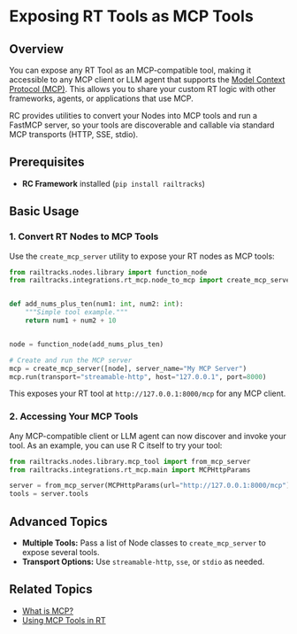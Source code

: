 # Exposing RT Tools as MCP Tools

## Overview

You can expose any RT Tool as an MCP-compatible tool, making it accessible to any MCP client or LLM agent that supports the [Model Context Protocol (MCP)](mcp.md). This allows you to share your custom RT logic with other frameworks, agents, or applications that use MCP.

RC provides utilities to convert your Nodes into MCP tools and run a FastMCP server, so your tools are discoverable and callable via standard MCP transports (HTTP, SSE, stdio).

## Prerequisites

- **RC Framework** installed (`pip install railtracks`)

## Basic Usage

### 1. Convert RT Nodes to MCP Tools

Use the `create_mcp_server` utility to expose your RT nodes as MCP tools:

```python
from railtracks.nodes.library import function_node
from railtracks.integrations.rt_mcp.node_to_mcp import create_mcp_server


def add_nums_plus_ten(num1: int, num2: int):
    """Simple tool example."""
    return num1 + num2 + 10


node = function_node(add_nums_plus_ten)

# Create and run the MCP server
mcp = create_mcp_server([node], server_name="My MCP Server")
mcp.run(transport="streamable-http", host="127.0.0.1", port=8000)
```

This exposes your RT tool at `http://127.0.0.1:8000/mcp` for any MCP client.

### 2. Accessing Your MCP Tools

Any MCP-compatible client or LLM agent can now discover and invoke your tool. As an example, you can use R C itself to try your tool:

```python
from railtracks.nodes.library.mcp_tool import from_mcp_server
from railtracks.integrations.rt_mcp.main import MCPHttpParams

server = from_mcp_server(MCPHttpParams(url="http://127.0.0.1:8000/mcp"))
tools = server.tools
```

## Advanced Topics

- **Multiple Tools:** Pass a list of Node classes to `create_mcp_server` to expose several tools.
- **Transport Options:** Use `streamable-http`, `sse`, or `stdio` as needed.

## Related Topics

- [What is MCP?](mcp.md)
- [Using MCP Tools in RT](MCP_tools_in_RT.md)
